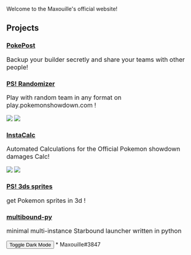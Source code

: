 Welcome to the Maxouille's official website!
## Projects
<style>
      .dark-mode {
        background: #23272a;
        color: #eee;
      }
      .light-mode {
        background-color: #eee;
        color: #111;
      }
</style>
<div class="project-blurb">
    <div class="project-body">
        <h3><a href="https://github.com/Maxouille64/pokepost" target="_blank"><i aria-hidden="true" class="fab fa-github"></i></a> <a href="https://pokepost.066644.xyz/" target="_blank">PokePost</a></h3>
        <p style="font-size:12pt;">Backup your builder secretly and share your teams with other people!</p>
    </div>
</div>

<div class="project-blurb">
    <div class="project-body">
        <h3><a href="https://github.com/Maxouille64/RandomTeamBattle" target="_blank"><i aria-hidden="true" class="fab fa-github"></i></a> <a href="https://www.smogon.com/forums/threads/showdown-randomizer-browser-extension.3684255/" target="_blank">PS! Randomizer</a></h3>
        <p style="font-size:12pt;">Play with random team in any format on play.pokemonshowdown.com !</p>
        <a href="https://chromewebstore.google.com/detail/pokemon-showdown-randomiz/dgbjcmccheghgeihjfcmkpfdkdkppolh?hl=en-US" target="_blank"><img src="https://raw.githubusercontent.com/Maxouille64/maxouille64.github.io/refs/heads/main/image/chromestore.png"></a>
<a target="_blank" href="https://addons.mozilla.org/fr/firefox/addon/pokemon-showdown-randomizer/" target="_blank"><img src="https://raw.githubusercontent.com/Maxouille64/maxouille64.github.io/main/EmbeddedImage.png"></a>
    </div>
</div>

<div class="project-blurb">
    <div class="project-body">
        <h3><a href="https://github.com/Maxouille64/InstaCalc" target="_blank"><i aria-hidden="true" class="fab fa-github"></i></a> <a href="https://www.smogon.com/forums/threads/some-client-scripts-3d-models-rtb-instacalc-and-online-builder.3734330/" target="_blank">InstaCalc</a></h3>
        <p style="font-size:12pt;">Automated Calculations for the Official Pokemon showdown damages Calc!</p>
        <a href="https://chromewebstore.google.com/detail/instacalc/jgcdhecmbggngemoioepidjdbaplpeei?hl=en" target="_blank"><img src="https://raw.githubusercontent.com/Maxouille64/maxouille64.github.io/refs/heads/main/image/chromestore.png"></a>
<a target="_blank" href="https://addons.mozilla.org/en-US/firefox/addon/insta-calc/" target="_blank"><img src="https://raw.githubusercontent.com/Maxouille64/maxouille64.github.io/main/EmbeddedImage.png"></a>
    </div>
</div>

<div class="project-blurb">
    <div class="project-body">
        <h3><a href="https://github.com/Maxouille64/PS-3d-Sprites" target="_blank"><i aria-hidden="true" class="fab fa-github"></i></a> <a href="https://www.smogon.com/forums/threads/some-client-scripts-3d-models-rtb-instacalc-and-online-builder.3734330/" target="_blank">PS! 3ds sprites</a></h3>
        <p style="font-size:12pt;"> get Pokemon sprites in 3d !</p>
    </div>
</div>

<div class="project-blurb">
    <div class="project-body">
        <h3><a href="https://github.com/Maxouille64/multibound-py" target="_blank"><i aria-hidden="true" class="fab fa-github"></i></a> <a href="https://github.com/Maxouille64/multibound-py/raw/main/multibound.exe" target="_blank">multibound-py</a></h3>
        <p style="font-size:12pt;">minimal multi-instance Starbound launcher written in python</p>
    </div>
</div>
<button onclick="nuit()" class="button" id="dark">Toggle Dark Mode</button> * Maxouille#3847

<script type="text/javascript">
  function nuit() {
    var body = document.body;
    var currentClass = body.className
    var newClass = body.className == 'dark-mode' ? 'light-mode' : 'dark-mode'
    body.className = newClass

    document.cookie = 'theme=' + (newClass == 'light-mode' ? 'light' : 'dark') + "; expires=Fri, 31 Dec 9999 23:59:59 GMT;"
    console.log('Cookies are now: ' + document.cookie)
  }

  function isDarkThemeSelected() {
    return document.cookie.match(/theme=dark/i) != null
  }

  function setThemeFromCookie() {
    var body = document.body;
    var point = document.getElementById("myMenu");
    body.className = isDarkThemeSelected() ? 'dark-mode' : 'light-mode';
    point.style = isDarkThemeSelected() ? 'list-style-image: url(https://play.pokemonshowdown.com/sprites/itemicons/moon-ball.png)' : 'list-style-image: url(https://play.pokemonshowdown.com/sprites/itemicons/love-ball.png)';
  }

  (function() {
    setThemeFromCookie()
  })();
  function logout() {
    document.cookie = "username=; expires=Thu, 01 Jan 1970 00:00:00 UTC; path=/;";
    maxFresh();
  }
</script>
